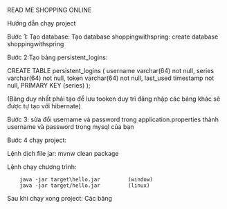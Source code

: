 READ ME
SHOPPING ONLINE


Hướng dẫn chạy project

Bước 1: Tạo database:
Tạo database shoppingwithspring:
        create database shoppingwithspring
        
Bước 2:Tạo bảng persistent_logins:

CREATE TABLE persistent_logins (
    username varchar(64) not null,
    series varchar(64) not null,
    token varchar(64) not null,
    last_used timestamp not null,
    PRIMARY KEY (series)
);

(Bảng duy nhất phải tạo để lưu tooken duy trì đăng nhập các bảng khác sẽ được tự tạo với hibernate)

Bước 3: sửa đổi username và password trong application.properties thành username và password trong mysql của bạn


Bước 4 chạy project:

Lệnh dịch file jar:
        mvnw clean package

Lệnh chạy chương trình:

        java -jar target\hello.jar         (window)
        java -jar target/hello.jar         (linux)
        
        
Sau khi chạy xong project:
Các bảng
